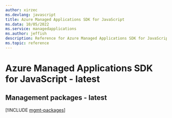 ```yaml
---
author: xirzec
ms.devlang: javascript
title: Azure Managed Applications SDK for JavaScript
ms.data: 10/05/2022
ms.service: managedapplications
ms.author: jeffish
description: Reference for Azure Managed Applications SDK for JavaScript
ms.topic: reference
---
```

# Azure Managed Applications SDK for JavaScript - latest

## Management packages - latest
[!INCLUDE [mgmt-packages](managed-applications-mgmt-index.md)]